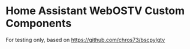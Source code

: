# Home Assistant WebOSTV Custom Components</br>
For testing only, based on https://github.com/chros73/bscpylgtv


